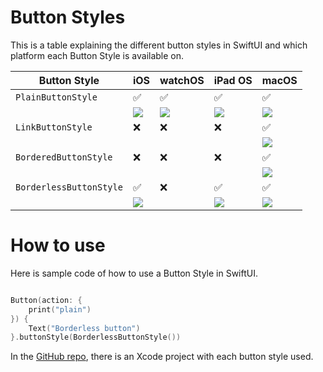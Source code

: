 # Button Styles

This is a table explaining the different button styles in SwiftUI and which platform each Button Style is available on.

| Button Style | iOS | watchOS | iPad OS | macOS |
| ------------ | --- | ------- | ------ | ------- |
| `PlainButtonStyle` | ✅ | ✅ | ✅ | ✅ |
| | ![](https://github.com/maeganjwilson/swiftui-buttons/blob/master/images/macos-ios-plain.png?raw=true) | ![](https://github.com/maeganjwilson/swiftui-buttons/blob/master/images/watchos_plain.png?raw=true) |  ![](https://github.com/maeganjwilson/swiftui-buttons/blob/master/images/macos-ios-plain.png?raw=true) |  ![](https://github.com/maeganjwilson/swiftui-buttons/blob/master/images/macos-ios-plain.png?raw=true)  |
| `LinkButtonStyle`| ❌ | ❌ | ❌ | ✅ |
| | | | | ![](https://github.com/maeganjwilson/swiftui-buttons/blob/master/images/macos_link.png?raw=true) |
| `BorderedButtonStyle`| ❌ | ❌ | ❌ | ✅ |
| | | | | ![](https://github.com/maeganjwilson/swiftui-buttons/blob/master/images/macos_bordered.png?raw=true) |
| `BorderlessButtonStyle` | ✅ | ❌ | ✅ | ✅ |
| | ![](https://github.com/maeganjwilson/swiftui-buttons/blob/master/images/iOS-borderless.png?raw=true) | | ![](https://github.com/maeganjwilson/swiftui-buttons/blob/master/images/iOS-borderless.png?raw=true) | ![](https://github.com/maeganjwilson/swiftui-buttons/blob/master/images/macos_borderless.png?raw=true) |

# How to use

Here is sample code of how to use a Button Style in SwiftUI.

```swift

Button(action: {
    print("plain")
}) {
    Text("Borderless button")
}.buttonStyle(BorderlessButtonStyle())

```

In the [GitHub repo](https://github.com/heyjaywilson/swiftui-buttons), there is an Xcode project with each button style used.

